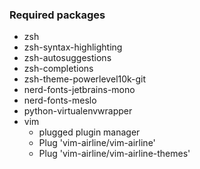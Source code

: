 ### Required packages
 - zsh
 - zsh-syntax-highlighting
 - zsh-autosuggestions
 - zsh-completions
 - zsh-theme-powerlevel10k-git
 - nerd-fonts-jetbrains-mono
 - nerd-fonts-meslo
 - python-virtualenvwrapper
 - vim
    - plugged plugin manager
    - Plug 'vim-airline/vim-airline'
    - Plug 'vim-airline/vim-airline-themes'
